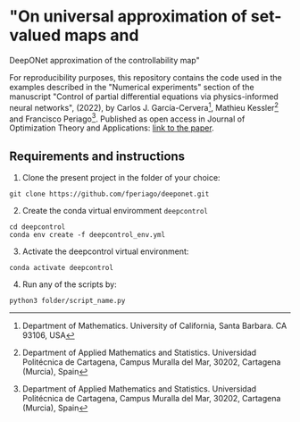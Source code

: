 # "On universal approximation of set-valued maps and
DeepONet approximation of the controllability map"

For reproducibility purposes, this repository contains the code used in the examples described in the "Numerical experiments" section of the manuscript "Control of partial differential equations via physics-informed neural networks", (2022), by Carlos J. García-Cervera[^1], Mathieu Kessler[^2] and Francisco Periago[^2]. Published as open access 
in Journal of Optimization Theory and Applications: [link to the paper](https://link.springer.com/article/10.1007/s10957-022-02100-4).

## Requirements and instructions 

1. Clone the present project in the folder of your choice:
```
git clone https://github.com/fperiago/deeponet.git
```
2. Create the conda virtual enviromment `deepcontrol` 
```
cd deepcontrol
conda env create -f deepcontrol_env.yml
```
3. Activate the deepcontrol virtual environment:
```
conda activate deepcontrol
```
4. Run any of the scripts by:
```
python3 folder/script_name.py
``` 



[^1]: Department of Mathematics. University of California, Santa Barbara. CA 93106, USA
[^2]: Department of Applied Mathematics and Statistics. Universidad Politécnica de Cartagena, Campus Muralla del Mar, 30202, Cartagena (Murcia), Spain
